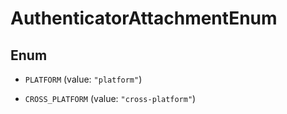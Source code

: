 

# AuthenticatorAttachmentEnum

## Enum


* `PLATFORM` (value: `"platform"`)

* `CROSS_PLATFORM` (value: `"cross-platform"`)



